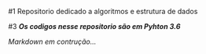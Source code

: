 #1 Repositorio dedicado a algoritmos e estrutura de dados

#3 ***Os codigos nesse repositorio são em Pyhton 3.6***

*Markdown em contrução...*

